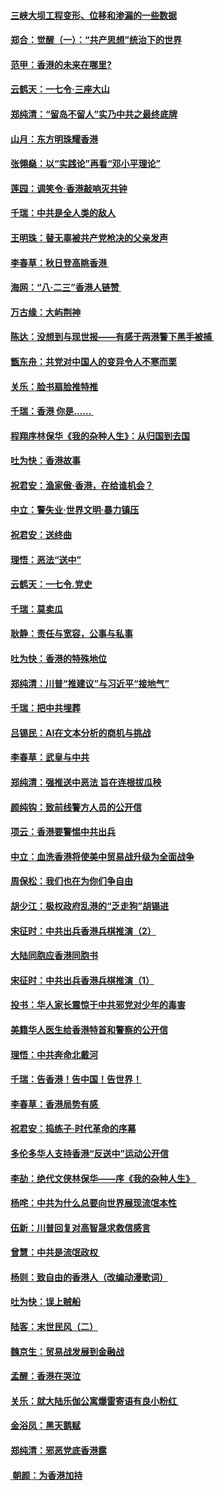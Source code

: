 #### [三峡大坝工程变形、位移和渗漏的一些数据](../pages/nsc993/n11478232.md?t=08261811) 
#### [郑合：觉醒（一）：“共产思想”统治下的世界](../pages/nsc993/n11477663.md?t=08261811) 
#### [范甲：香港的未来在哪里?](../pages/nsc993/n11477249.md?t=08261811) 
#### [云鹤天：一七令·三座大山](../pages/nsc993/n11477192.md?t=08261811) 
#### [郑纯清：“留岛不留人”实乃中共之最终底牌](../pages/nsc993/n11476160.md?t=08261811) 
#### [山月：东方明珠耀香港](../pages/nsc993/n11476077.md?t=08261811) 
#### [张翎燊：以“实践论”再看“邓小平理论”](../pages/nsc993/n11475733.md?t=08261811) 
#### [莲园：调笑令‧香港敲响灭共钟](../pages/nsc993/n11475723.md?t=08261811) 
#### [千瑞：中共是全人类的敌人](../pages/nsc993/n11475329.md?t=08261811) 
#### [王明珠：替无辜被共产党枪决的父亲发声](../pages/nsc993/n11474570.md?t=08261811) 
#### [李春草：秋日登高眺香港 ](../pages/nsc993/n11474491.md?t=08261811) 
#### [海网：“八·二三”香港人链赞 ](../pages/nsc993/n11474538.md?t=08261811) 
#### [万古缘：大屿荆神](../pages/nsc993/n11474401.md?t=08261811) 
#### [陈达：没想到与现世报——有感于两港警下黑手被捕 ](../pages/nsc993/n11472557.md?t=08261811) 
#### [甑东舟：共党对中国人的变异令人不寒而栗](../pages/nsc993/n11472496.md?t=08261811) 
#### [关乐：脸书扇脸推特推](../pages/nsc993/n11472488.md?t=08261811) 
#### [千瑞：香港  你是…… ](../pages/nsc993/n11472459.md?t=08261811) 
#### [程翔序林保华《我的杂种人生》：从归国到去国](../pages/nsc993/n11472369.md?t=08261811) 
#### [吐为快：香港故事](../pages/nsc993/n11471931.md?t=08261811) 
#### [祝君安：渔家傲‧香港，在给谁机会？](../pages/nsc993/n11469718.md?t=08261811) 
#### [中立：警失业‧世界文明‧暴力镇压](../pages/nsc993/n11467566.md?t=08261811) 
#### [祝君安：送终曲](../pages/nsc993/n11467546.md?t=08261811) 
#### [理悟：恶法“送中”](../pages/nsc993/n11467290.md?t=08261811) 
#### [云鹤天：一七令.党史](../pages/nsc993/n11464122.md?t=08261811) 
#### [千瑞：莫卖瓜](../pages/nsc993/n11463014.md?t=08261811) 
#### [耿静：责任与宽容，公事与私事](../pages/nsc993/n11462810.md?t=08261811) 
#### [吐为快：香港的特殊地位](../pages/nsc993/n11462562.md?t=08261811) 
#### [郑纯清：川普“推建议”与习近平“接地气”](../pages/nsc993/n11461683.md?t=08261811) 
#### [千瑞：把中共埋葬](../pages/nsc993/n11461658.md?t=08261811) 
#### [吕锡民：AI在文本分析的商机与挑战](../pages/nsc993/n11460607.md?t=08261811) 
#### [李春草：武皇与中共](../pages/nsc993/n11460589.md?t=08261811) 
#### [郑纯清：强推送中恶法 旨在连根拔瓜秧](../pages/nsc993/n11460526.md?t=08261811) 
#### [颜纯钩：致前线警方人员的公开信](../pages/nsc993/n11459564.md?t=08261811) 
#### [项云：香港要警惕中共出兵](../pages/nsc993/n11459530.md?t=08261811) 
#### [中立：血洗香港将使美中贸易战升级为全面战争](../pages/nsc993/n11459717.md?t=08261811) 
#### [周保松：我们也在为你们争自由](../pages/nsc993/n11459087.md?t=08261811) 
#### [胡少江：极权政府乱港的“乏走狗”胡锡进](../pages/nsc993/n11459051.md?t=08261811) 
#### [宋征时：中共出兵香港兵棋推演（2）](../pages/nsc993/n11458306.md?t=08261811) 
#### [大陆同胞应香港同胞书](../pages/nsc993/n11457241.md?t=08261811) 
#### [宋征时：中共出兵香港兵棋推演（1）](../pages/nsc993/n11455979.md?t=08261811) 
#### [投书：华人家长震惊于中共邪党对少年的毒害](../pages/nsc993/n11454664.md?t=08261811) 
#### [美籍华人医生给香港特首和警察的公开信](../pages/nsc993/n11454599.md?t=08261811) 
#### [理悟：中共奔命北戴河](../pages/nsc993/n11454254.md?t=08261811) 
#### [千瑞：告香港！告中国！告世界！](../pages/nsc993/n11452639.md?t=08261811) 
#### [李春草：香港局势有感 ](../pages/nsc993/n11452364.md?t=08261811) 
#### [祝君安：捣练子‧时代革命的序幕](../pages/nsc993/n11452353.md?t=08261811) 
#### [多伦多华人支持香港“反送中”运动公开信](../pages/nsc993/n11452323.md?t=08261811) 
#### [李劼：绝代文侠林保华——序《我的杂种人生》 ](../pages/nsc993/n11452282.md?t=08261811) 
#### [杨咤：中共为什么总要向世界展现流氓本性](../pages/nsc993/n11448899.md?t=08261811) 
#### [伍新：川普回复对高智晟求救信感言](../pages/nsc993/n11448808.md?t=08261811) 
#### [曾慧：中共是流氓政权 ](../pages/nsc993/n11447277.md?t=08261811) 
#### [杨则：致自由的香港人（改编动漫歌词）](../pages/nsc993/n11447253.md?t=08261811) 
#### [吐为快：误上贼船](../pages/nsc993/n11447241.md?t=08261811) 
#### [陆客：末世民风（二）](../pages/nsc993/n11447032.md?t=08261811) 
#### [魏京生：贸易战发展到金融战](../pages/nsc993/n11446827.md?t=08261811) 
#### [孟醒：香港在哭泣](../pages/nsc993/n11445586.md?t=08261811) 
#### [关乐：就大陆乐伽公寓爆雷寄语有良小粉红 ](../pages/nsc993/n11445344.md?t=08261811) 
#### [金浴凤：黑天鹅赋](../pages/nsc993/n11445105.md?t=08261811) 
#### [郑纯清：邪恶党底香港露](../pages/nsc993/n11444937.md?t=08261811) 
#### [ 朝颜：为香港加持](../pages/nsc993/n11444414.md?t=08261811) 
